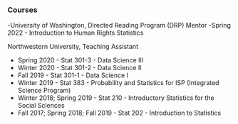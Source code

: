 ### Courses

-University of Washington, Directed Reading Program (DRP) Mentor
  -Spring 2022 - Introduction to Human Rights Statistics

Northwestern University, Teaching Assistant
* Spring 2020 - Stat 301-3 - Data Science III
* Winter 2020 - Stat 301-2 - Data Science II
* Fall 2019 - Stat 301-1 - Data Science I
* Winter 2019 - Stat 383 - Probability and Statistics for ISP (Integrated Science Program)
* Winter 2018; Spring 2019 - Stat 210 - Introductory Statistics for the Social Sciences
* Fall 2017; Spring 2018; Fall 2019 - Stat 202 - Introduction to Statistics 
